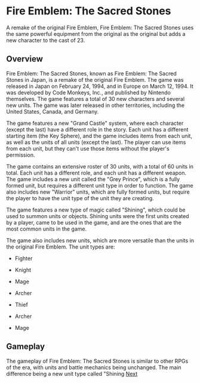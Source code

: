 # Fire Emblem: The Sacred Stones

A remake of the original Fire Emblem, Fire Emblem: The Sacred Stones uses the same powerful equipment from the original as the original but adds a new character to the cast of 23.

## Overview

Fire Emblem: The Sacred Stones, known as Fire Emblem: The Sacred Stones in Japan, is a remake of the original Fire Emblem. The game was released in Japan on February 24, 1994, and in Europe on March 12, 1994. It was developed by Code Monkeys, Inc., and published by Nintendo themselves. The game features a total of 30 new characters and several new units. The game was later released in other territories, including the United States, Canada, and Germany.

The game features a new "Grand Castle" system, where each character (except the last) have a different role in the story. Each unit has a different starting item (the Key Sphere), and the game includes items from each unit, as well as the units of all units (except the last). The player can use items from each unit, but they can't use those items without the player's permission.

The game contains an extensive roster of 30 units, with a total of 60 units in total. Each unit has a different role, and each unit has a different weapon. The game includes a new unit called the "Grey Prince", which is a fully formed unit, but requires a different unit type in order to function. The game also includes new "Warrior" units, which are fully formed units, but require the player to have the unit type of the unit they are creating.

The game features a new type of magic called "Shining", which could be used to summon units or objects. Shining units were the first units created by a player, came to be used in the game, and are the ones that are the most common units in the game.

The game also includes new units, which are more versatile than the units in the original Fire Emblem. The unit types are:

*   Fighter
*   Knight
*   Mage
*   Archer

*   Thief
*   Archer
*   Mage

## Gameplay

The gameplay of Fire Emblem: The Sacred Stones is similar to other RPGs of the era, with units and battle mechanics being unchanged. The main difference being a new unit type called "Shining
[Next](200.md)